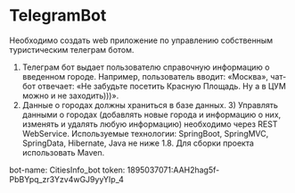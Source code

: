 # TelegramBot
Необходимо создать web приложение по управлению собственным туристическим телеграм ботом.
1) Телеграм бот выдает пользователю справочную информацию о введенном городе. Например, пользователь вводит: «Москва», чат-бот отвечает: «Не забудьте посетить Красную Площадь. 
Ну а в ЦУМ можно и не заходить)))».
2) Данные о городах должны храниться в базе данных. 3) Управлять данными о городах (добавлять новые города и информацию о них, изменять и удалять любую информацию) 
необходимо через REST WebService.  Используемые технологии: SpringBoot, SpringMVC, SpringData, Hibernate, Java не ниже 1.8. Для сборки проекта использовать Maven.

bot-name: CitiesInfo_bot
token: 1895037071:AAH2hag5f-PbBYpq_zr3Yzv4wGJ9yyYIp_4
